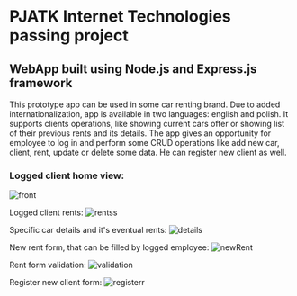 # PJATK Internet Technologies passing project
## WebApp built using Node.js and Express.js framework
This prototype app can be used in some car renting brand. Due to added internationalization, app is available in two languages: english and polish. 
It supports clients operations, like showing current cars offer or showing list of their previous rents and its details.
The app gives an opportunity for employee to log in and perform some CRUD operations like add new car, client, rent, update or delete some data. He can register new client as well.

### Logged client home view:
![front](https://user-images.githubusercontent.com/61700962/106453578-d1e9f500-6489-11eb-9f9b-6a012707bd5a.png)


Logged client rents:
![rentss](https://user-images.githubusercontent.com/61700962/106453619-df9f7a80-6489-11eb-9c62-ea354df8053d.png)

Specific car details and it's eventual rents:
![details](https://user-images.githubusercontent.com/61700962/106453576-d0b8c800-6489-11eb-9ebb-8ea545e7e62f.png)

New rent form, that can be filled by logged employee:
![newRent](https://user-images.githubusercontent.com/61700962/106453610-dd3d2080-6489-11eb-8289-d5c2ad707600.png)


Rent form validation:
![validation](https://user-images.githubusercontent.com/61700962/106453628-e0d0a780-6489-11eb-878f-f8ed6d82604e.png)

Register new client form:
![registerr](https://user-images.githubusercontent.com/61700962/106453618-df06e400-6489-11eb-88ab-370d2ba2a5ea.png)



